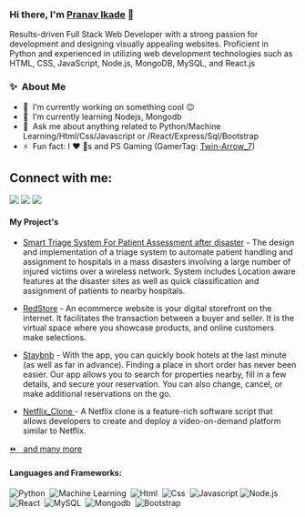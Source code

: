 ### Hi there, I'm [Pranav Ikade](https://www.linkedin.com/in/pranav-ikade-6b296a179/) 👋
Results-driven Full Stack Web Developer with a strong passion for development and designing visually appealing
websites. Proficient in Python and experienced in utilizing web development technologies such as HTML, CSS,
JavaScript, Node.js, MongoDB, MySQL, and React.js

### ✨&nbsp; About Me

- 🔭 &nbsp;I’m currently working on something cool :wink:
- 🌱 &nbsp;I’m currently learning Nodejs, Mongodb
- 💬 &nbsp;Ask me about anything related to Python/Machine Learning/Html/Css/Javascript or /React/Express/Sql/Bootstrap
- ⚡ &nbsp;Fun fact: I :heart: :dog:s and PS Gaming (GamerTag: [Twin-Arrow_7](https://id.sonyentertainmentnetwork.com/id/management_ca/?gated=true&pr_referer=cam&entry=psn_profile&cid=06a6cdd6-5a91-4a05-b903-e93012d3cd54#/p/psn_profile/list?cid=f1b2e633-7b43-415d-aad5-91dd01181bc8&entry=psn_profile&state=cam_cea2e669c7e39969d70248eaf640dc72))


## Connect with me:

<p align = "center">

[<img src="https://img.shields.io/badge/kaggle-%2312100E.svg?&style=for-the-badge&logo=kaggle&logoColor=white&color=black" />](https://www.kaggle.com/pranavikade)
[<img src="https://img.shields.io/badge/linkedin-%2312100E.svg?&style=for-the-badge&logo=linkedin&logoColor=white&color=black" />](https://www.linkedin.com/in/pranav-ikade-6b296a179/)
[<img src="https://img.shields.io/badge/instagram-%2312100E.svg?&style=for-the-badge&logo=instagram&logoColor=white&color=black" />](https://www.instagram.com/pranavikade_1911/)
</p>

#### My Project's 
- [Smart Triage System For Patient Assessment after disaster](https://triage-system-for-patient-management.onrender.com/) - The design and implementation of a triage system  to automate patient handling and assignment to  hospitals in a mass disasters involving a large  number of injured victims over a wireless network.
System includes Location aware features at the  disaster sites as well as quick classification and  assignment of patients to nearby hospitals.

- [RedStore](https://github.com/Pranavikade1911/E-Commerce_Website/) - An ecommerce website is your digital storefront on the internet. It facilitates the transaction between a buyer and seller. It is the virtual space where you showcase products, and online customers make selections.

- [Staybnb](https://github.com/Pranavikade1911/Home-Rental_website) - With the app, you can quickly book hotels at the last minute (as well as far in advance). Finding a place in short order has never been easier. Our app allows you to search for properties nearby, fill in a few details, and secure your reservation. You can also change, cancel, or make additional reservations on the go.

- [Netflix_Clone ](https://github.com/Pranavikade1911/Netflix_Clone) - A Netflix clone is a feature-rich software script that allows developers to create and deploy a video-on-demand platform similar to Netflix.

[⏩ &nbsp; and many more](https://github.com/Pranavikade1911) 

#### Languages and Frameworks:
![Python](https://img.shields.io/badge/Python-3776AB?style=for-the-badge&logo=python&logoColor=white)&nbsp;
![Machine Learning](https://img.shields.io/badge/machine%20learning-ED8B00?style=for-the-badge&logo=machinelearning&logoColor=white)&nbsp;
![Html](https://img.shields.io/badge/Html-121011?style=for-the-badge&logo=html&logoColor=white)&nbsp;
![Css](https://img.shields.io/badge/Css-%23008080.svg?style=for-the-badge&logo=css&logoColor=white)&nbsp;
![Javascript](https://img.shields.io/badge/Javascript-%23000000.svg?style=for-the-badge&logo=Javascript&logoColor=white)
![Node.js](https://img.shields.io/badge/Node.js-121011?style=for-the-badge&logo=node.js&logoColor=white)&nbsp;
![React](https://img.shields.io/badge/react-121011?style=for-the-badge&logo=react&logoColor=white)&nbsp;
![MySQL](https://img.shields.io/badge/MySQL-00000F?style=for-the-badge&logo=mysql&logoColor=white)&nbsp;
![Mongodb](https://img.shields.io/badge/Mongodb-00000F?style=for-the-badge&logo=mongodb&logoColor=white)&nbsp;
![Bootstrap](https://img.shields.io/badge/Bootstrap-00000F?style=for-the-badge&logo=bootstrap&logoColor=white)&nbsp;

<!--
**Pranavikade1911/Pranavikade1911** is a ✨ _special_ ✨ repository because its `README.md` (this file) appears on your GitHub profile.

Here are some ideas to get you started:

- 🔭 I’m currently working on ...
- 🌱 I’m currently learning ...
- 👯 I’m looking to collaborate on ...
- 🤔 I’m looking for help with ...
- 💬 Ask me about ...
- 📫 How to reach me: ...
- 😄 Pronouns: ...
- ⚡ Fun fact: ...
-->

